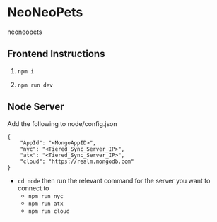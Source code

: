 # NeoNeoPets
neoneopets

## Frontend Instructions

1. `npm i`

2. `npm run dev`


## Node Server

Add the following to node/config.json
```
{
    "AppId": "<MongoAppID>",
    "nyc": "<Tiered_Sync_Server_IP>",
    "atx": "<Tiered_Sync_Server_IP>",
    "cloud": "https://realm.mongodb.com"
}
```

- `cd node` then run the relevant command for the server you want to connect to
  - `npm run nyc`
  - `npm run atx`
  - `npm run cloud`

